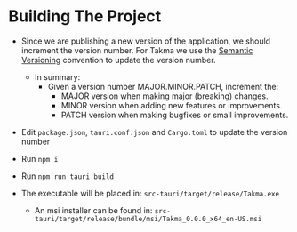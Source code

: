 # Building The Project
- Since we are publishing a new version of the application, we should increment the version number. For Takma we use the [Semantic Versioning](https://semver.org/) convention to update the version number.
    - In summary:
      - Given a version number MAJOR.MINOR.PATCH, increment the:
        - MAJOR version when making major (breaking) changes.
        - MINOR version when adding new features or improvements.
        - PATCH version when making bugfixes or small improvements.


- Edit `package.json`, `tauri.conf.json` and `Cargo.toml` to update the version number
- Run `npm i`
- Run `npm run tauri build`
- The executable will be placed in: `src-tauri/target/release/Takma.exe`
  - An msi installer can be found in: `src-tauri/target/release/bundle/msi/Takma_0.0.0_x64_en-US.msi`